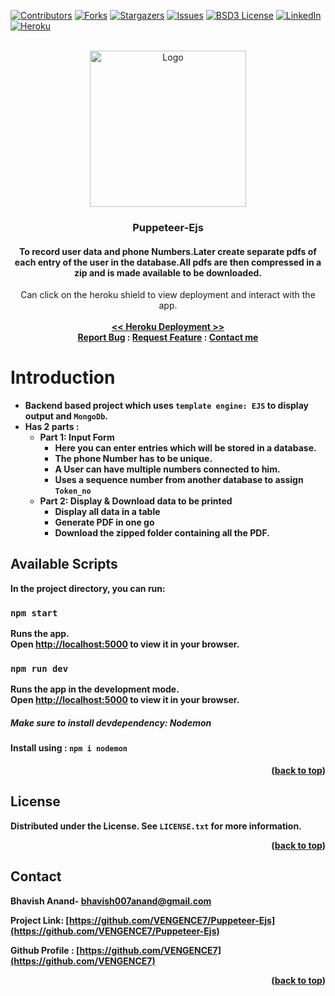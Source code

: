 <div id="top"></div>

<!-- PROJECT SHIELDS -->
<!--
-->

[![Contributors][contributors-shield]][contributors-url]
[![Forks][forks-shield]][forks-url]
[![Stargazers][stars-shield]][stars-url]
[![Issues][issues-shield]][issues-url]
[![BSD3 License][license-shield]][license-url]
[![LinkedIn][linkedin-shield]][linkedin-url]
[![Heroku][heroku-shield]][heroku-url]


<!-- PROJECT LOGO -->
<br />

<div align="center">
  <a href="https://github.com/VENGENCE7/Puppeteer-Ejs">
    <img src="https://user-images.githubusercontent.com/86911386/193514499-5fa949b2-dc36-4a58-a9c3-54387f5d4fe8.jpg" alt="Logo" width="250" height="250">
  </a>


<h3 align="center">Puppeteer-Ejs</h3>


#### To record user data and phone Numbers.Later create separate pdfs of each entry of the user in the database.All pdfs are then compressed in a zip and is made available to be downloaded.
 
  <p align="center">
    Can click on the heroku shield to view deployment and interact with the app.
    <br />
    <br />
    <a href="https://puppeteer-ejs.herokuapp.com/"><strong> << Heroku Deployment >></stro
    <br />
    <br />
    <a href="https://github.com/VENGENCE7/Puppeteer-Ejs/issues">Report Bug</a>
     : 
    <a href="https://github.com/VENGENCE7/Puppeteer-Ejs/issues">Request Feature</a>
      :
    <a href="#contact">Contact me</a>
  </p>
</div>

# Introduction
+ Backend based project which uses __`template engine: EJS`__ to display output and **`MongoDb`**.
+ Has 2 parts :
  - Part 1: Input Form
    + Here you can enter entries which will be stored in a database.
    + The phone Number has to be unique.
    + A User can have multiple numbers connected to him.
    + Uses a __sequence number__ from another database to assign __`Token_no`__
  - Part 2: Display & Download data to be printed 
    + Display all data in a table
    + Generate PDF in one go
    + Download the zipped folder containing all the PDF.

## Available Scripts

In the project directory, you can run:

### `npm start`

Runs the app.\
Open [http://localhost:5000](http://localhost:5000) to view it in your browser.

### `npm run dev`

Runs the app in the development mode.\
Open [http://localhost:5000](http://localhost:5000) to view it in your browser.

##### Make sure to install devdependency: Nodemon 
#### Install using : `npm i nodemon`

<p align="right">(<a href="#top">back to top</a>)</p>

<!-- LICENSE -->

## License

Distributed under the License. See `LICENSE.txt` for more information.

<p align="right">(<a href="#top">back to top</a>)</p>

<!-- CONTACT -->

## Contact

Bhavish Anand- bhavish007anand@gmail.com

Project Link: [https://github.com/VENGENCE7/Puppeteer-Ejs](https://github.com/VENGENCE7/Puppeteer-Ejs)

Github Profile : [https://github.com/VENGENCE7](https://github.com/VENGENCE7)

<p align="right">(<a href="#top">back to top</a>)</p>

<!-- MARKDOWN LINKS & IMAGES -->
<!-- https://www.markdownguide.org/basic-syntax/#reference-style-links -->

[contributors-shield]: https://img.shields.io/github/contributors/VENGENCE7/Puppeteer-Ejs.svg?style=for-the-badge
[contributors-url]: https://github.com/VENGENCE7/Puppeteer-Ejs/graphs/contributors
[forks-shield]: https://img.shields.io/github/forks/VENGENCE7/Puppeteer-Ejs.svg?style=for-the-badge
[forks-url]: https://github.com/VENGENCE7/Puppeteer-Ejs/network/members
[stars-shield]: https://img.shields.io/github/stars/VENGENCE7/Puppeteer-Ejs.svg?style=for-the-badge
[stars-url]: https://github.com/VENGENCE7/Puppeteer-Ejs/stargazers
[issues-shield]: https://img.shields.io/github/issues/VENGENCE7/Puppeteer-Ejs.svg?style=for-the-badge
[issues-url]: https://github.com/VENGENCE7/Puppeteer-Ejs/issues
[license-shield]: https://img.shields.io/github/license/VENGENCE7/Puppeteer-Ejs.svg?style=for-the-badge
[license-url]: https://github.com/VENGENCE7/Puppeteer-Ejs/blob/master/LICENSE
[linkedin-shield]: https://img.shields.io/badge/LinkedIn-0077B5?style=for-the-badge&logo=linkedin&logoColor=white
[linkedin-url]: https://linkedin.com/in/bhavish-anand-2113a6206
[heroku-shield]:https://img.shields.io/badge/Heroku-430098?style=for-the-badge&logo=heroku&logoColor=white
[heroku-url]:https://puppeteer-ejs.herokuapp.com/
